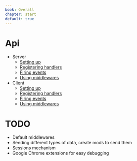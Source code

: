 ```yaml
---
book: Overall
chapter: start
default: true
---
```

# Api
* Server
	* [Setting up](server/setting-up)
	* [Registering handlers](server/register-handlers)
	* [Firing events](server/firing-events)
	* [Using middlewares](server/using-middlewares)
* Client
	* [Setting up](client/setting-up)
	* [Registering handlers](client/registering-handlers)
	* [Firing events](client/firing-events)
	* [Using middlewares](client/using-middlewares)    
	

# TODO
* Default middlewares
* Sending different types of data, create mods to send them
* Sessions mechanism
* Google Chrome extensions for easy debugging
